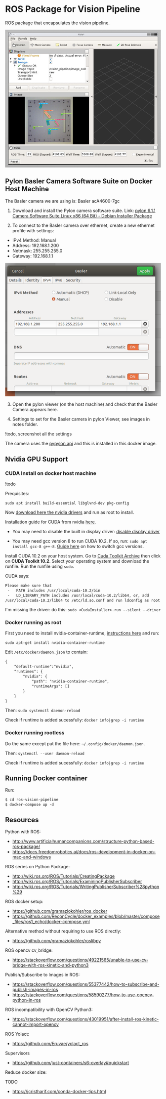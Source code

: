 # ROS Package for Vision Pipeline

ROS package that encapsulates the vision pipeline.

![RViz](./readme_rviz.png)

## Pylon Basler Camera Software Suite on Docker Host Machine

The Basler camera we are using is: Basler acA4600-7gc

1. Download and install the Pylon camera software suite.
 Link: [pylon 6.1.1 Camera Software Suite Linux x86 (64 Bit) - Debian Installer Package](https://www.baslerweb.com/de/vertrieb-support/downloads/downloads-software/#type=pylonsoftware;language=all;version=all;os=linuxx8664bit)

2. To connect to the Basler camera over ethernet, create a new ethernet profile with settings:

- IPv4 Method: Manual
- Address: 192.168.1.200
- Netmask: 255.255.255.0
- Gateway: 192.168.1.1

![basler_ethernet_profile](./notes/basler_ethernet_profile.png)

3. Open the pylon viewer (on the host machine) and check that the Basler Camera appears here.

4. Settings to set for the Basler camera in pylon Viewer, see images in notes folder.

!todo, screenshot all the settings

The camera uses the [pypylon api](https://github.com/basler/pypylon) and this is installed in this docker image.

## Nvidia GPU Support


### CUDA Install on docker host machine

!todo

Prequisites:
```
sudo apt install build-essential libglvnd-dev pkg-config
```
Now [download here the nvidia drivers](https://www.nvidia.com/Download/index.aspx) and run as root to install.


Installation guide for CUDA from nvidia [here](https://docs.nvidia.com/cuda/cuda-installation-guide-linux/index.html#runfile-installation).

- You may need to disable the built in display driver: [disable display driver](https://docs.nvidia.com/cuda/cuda-installation-guide-linux/index.html#runfile-nouveau)

- You may need gcc version 8 to run CUDA 10.2. If so, run: `sudo apt install gcc-8 g++-8`. [Guide here](https://linuxize.com/post/how-to-install-gcc-on-ubuntu-20-04/) on how to switch gcc versions.

Install CUDA 10.2 on your host system. Go to [Cuda Toolkit Archive](https://developer.nvidia.com/cuda-toolkit-archive) then click on **CUDA Toolkit 10.2**. Select your operating system and download the runfile. Run the runfile using `sudo`.


CUDA says:
```
Please make sure that
 -   PATH includes /usr/local/cuda-10.2/bin
 -   LD_LIBRARY_PATH includes /usr/local/cuda-10.2/lib64, or, add /usr/local/cuda-10.2/lib64 to /etc/ld.so.conf and run ldconfig as root

```

I'm missing the driver: do this: `sudo <CudaInstaller>.run --silent --driver`


### Docker running as root

First you need to install nvidia-container-runtime, [instructions here](https://nvidia.github.io/nvidia-container-runtime/) and run:
```
sudo apt-get install nvidia-container-runtime
```

Edit `/etc/docker/daemon.json` to contain:

```
{
    "default-runtime":"nvidia",
    "runtimes": {
        "nvidia": {
            "path": "nvidia-container-runtime",
            "runtimeArgs": []
        }
    }
}
```

Then: `sudo systemctl daemon-reload`

Check if runtime is added sucessfully:
`docker info|grep -i runtime`

### Docker running rootless

Do the same except put the file here: `~/.config/docker/daemon.json`.

Then: `systemctl --user daemon-reload`

Check if runtime is added sucessfully:
`docker info|grep -i runtime`

## Running Docker container

Run:
```
$ cd ros-vision-pipeline
$ docker-compose up -d
```

## Resources

Python with ROS:

- http://www.artificialhumancompanions.com/structure-python-based-ros-package/
- https://docs.freedomrobotics.ai/docs/ros-development-in-docker-on-mac-and-windows

ROS series on Python Package:

- http://wiki.ros.org/ROS/Tutorials/CreatingPackage
- http://wiki.ros.org/ROS/Tutorials/ExaminingPublisherSubscriber
- http://wiki.ros.org/ROS/Tutorials/WritingPublisherSubscriber%28python%29

ROS docker setup:

- https://github.com/gramaziokohler/ros_docker
- https://github.com/ReconCycle/docker_examples/blob/master/compose_files/ros1_echo/docker-compose.yml

Alternative method without requiring to use ROS directly:

- https://github.com/gramaziokohler/roslibpy

ROS opencv cv_bridge:

- https://stackoverflow.com/questions/49221565/unable-to-use-cv-bridge-with-ros-kinetic-and-python3

Publish/Subscribe to Images in ROS:

- https://stackoverflow.com/questions/55377442/how-to-subscribe-and-publish-images-in-ros
- https://stackoverflow.com/questions/58590277/how-to-use-opencv-python-in-ros

ROS incompatibility with OpenCV Python3:

- https://stackoverflow.com/questions/43019951/after-install-ros-kinetic-cannot-import-opencv 

ROS Yolact:

- https://github.com/Eruvae/yolact_ros

Supervisors

- https://github.com/just-containers/s6-overlay#quickstart

Reduce docker size:

TODO

- https://jcristharif.com/conda-docker-tips.html
